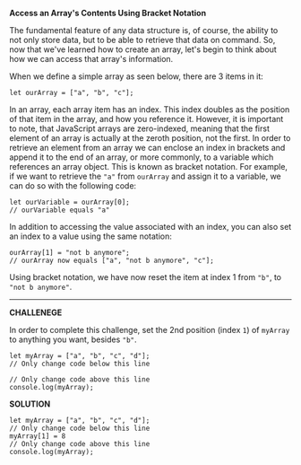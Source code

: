 **Access an Array's Contents Using Bracket Notation**

The fundamental feature of any data structure is, of course, the ability to not only store data, but to be able to retrieve that data on command. So, now that we've learned how to create an array, let's begin to think about how we can access that array's information.

When we define a simple array as seen below, there are 3 items in it:

```
let ourArray = ["a", "b", "c"];
```

In an array, each array item has an index. This index doubles as the position of that item in the array, and how you reference it. However, it is important to note, that JavaScript arrays are zero-indexed, meaning that the first element of an array is actually at the zeroth position, not the first. In order to retrieve an element from an array we can enclose an index in brackets and append it to the end of an array, or more commonly, to a variable which references an array object. This is known as bracket notation. For example, if we want to retrieve the `"a"` from `ourArray` and assign it to a variable, we can do so with the following code:

```
let ourVariable = ourArray[0];
// ourVariable equals "a"
```

In addition to accessing the value associated with an index, you can also set an index to a value using the same notation:

```
ourArray[1] = "not b anymore";
// ourArray now equals ["a", "not b anymore", "c"];
```

Using bracket notation, we have now reset the item at index 1 from `"b"`, to `"not b anymore"`.


---------------------

**CHALLENEGE**

In order to complete this challenge, set the 2nd position (index `1`) of `myArray` to anything you want, besides `"b"`.

```
let myArray = ["a", "b", "c", "d"];
// Only change code below this line

// Only change code above this line
console.log(myArray);

```

**SOLUTION**

```
let myArray = ["a", "b", "c", "d"];
// Only change code below this line
myArray[1] = 8
// Only change code above this line
console.log(myArray);

```
